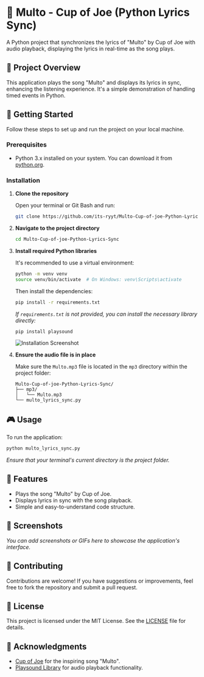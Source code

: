 # 🎵 Multo - Cup of Joe (Python Lyrics Sync)

A Python project that synchronizes the lyrics of "Multo" by Cup of Joe with audio playback, displaying the lyrics in real-time as the song plays.

## 📂 Project Overview

This application plays the song "Multo" and displays its lyrics in sync, enhancing the listening experience. It's a simple demonstration of handling timed events in Python.

## 🚀 Getting Started

Follow these steps to set up and run the project on your local machine.

### Prerequisites

- Python 3.x installed on your system. You can download it from [python.org](https://www.python.org/downloads/).

### Installation

1. **Clone the repository**

   Open your terminal or Git Bash and run:

   ```bash
   git clone https://github.com/its-ryyt/Multo-Cup-of-joe-Python-Lyrics-Sync.git
   ```

2. **Navigate to the project directory**

   ```bash
   cd Multo-Cup-of-joe-Python-Lyrics-Sync
   ```

3. **Install required Python libraries**

   It's recommended to use a virtual environment:

   ```bash
   python -m venv venv
   source venv/bin/activate  # On Windows: venv\Scripts\activate
   ```

   Then install the dependencies:

   ```bash
   pip install -r requirements.txt
   ```

   *If `requirements.txt` is not provided, you can install the necessary library directly:*

   ```bash
   pip install playsound
   ```

   ![Installation Screenshot](https://github.com/user-attachments/assets/19983372-5fcb-408a-b888-41d682d4b969)

4. **Ensure the audio file is in place**

   Make sure the `Multo.mp3` file is located in the `mp3` directory within the project folder:

   ```
   Multo-Cup-of-joe-Python-Lyrics-Sync/
   ├── mp3/
   │   └── Multo.mp3
   └── multo_lyrics_sync.py
   ```

## 🎮 Usage

To run the application:

```bash
python multo_lyrics_sync.py
```

*Ensure that your terminal's current directory is the project folder.*

## 📝 Features

- Plays the song "Multo" by Cup of Joe.
- Displays lyrics in sync with the song playback.
- Simple and easy-to-understand code structure.

## 📸 Screenshots

*You can add screenshots or GIFs here to showcase the application's interface.*

## 🤝 Contributing

Contributions are welcome! If you have suggestions or improvements, feel free to fork the repository and submit a pull request.

## 📄 License

This project is licensed under the MIT License. See the [LICENSE](LICENSE) file for details.

## 🙏 Acknowledgments

- [Cup of Joe](https://www.facebook.com/cupofjoemusic) for the inspiring song "Multo".
- [Playsound Library](https://pypi.org/project/playsound/) for audio playback functionality.
